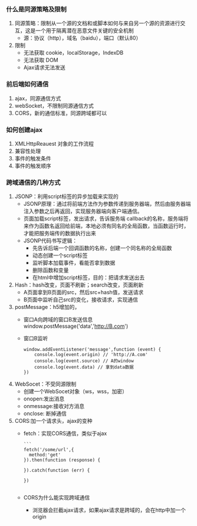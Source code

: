 ### 什么是同源策略及限制
1. 同源策略：限制从一个源的文档和或脚本如何与来自另一个源的资源进行交互，这是一个用于隔离潜在恶意文件关键的安全机制
    - 源：协议（http），域名（baidu），端口（默认80）
2. 限制
    - 无法获取 cookie，localStorage，IndexDB
    - 无法获取 DOM
    - Ajax请求无法发送

### 前后端如何通信
1. ajax，同源通信方式
2. webSocket，不限制同源通信方式
3. CORS，新的通信标准，同源跨域都可以

### 如何创建ajax
1. XMLHttpReauest 对象的工作流程
2. 兼容性处理
3. 事件的触发条件
4. 事件的触发顺序

### 跨域通信的几种方式
1. JSONP：利用script标签的异步加载来实现的
    - JSONP原理：通过将前端方法作为参数传递到服务器端，然后由服务器端注入参数之后再返回，实现服务器端向客户端通信。
    - 页面加载script标签，发出请求，告诉服务端 callback的名称，服务端将来作为函数名返回给前端，本地必须有同名的全局函数，当函数运行时，才能把服务端传的数据执行出来
    - JSONP代码书写逻辑：
        - 先告诉后端一个回调函数的名称，创建一个同名称的全局函数
        - 动态创建一个script标签
        - 监听脚本加载事件，看能否拿到数据
        - 删除函数和变量
        - 在html中增加script标签，目的：把请求发送出去
2. Hash：hash改变，页面不刷新；search改变，页面刷新
    - A页面拿到B页面的src，然后src+hash值，发送请求
    - B页面中监听自己src的变化，接收请求，实现通信
3. postMessage：h5增加的，
    - 窗口A向跨域的窗口B发送信息 window.postMessage('data','http://B.com')
    - 窗口B监听

        ```
        window.addEventListener('message',function (event) {
            console.log(event.origin) // 'http://A.com'
            console.log(event.source) // A的window
            console.log(event.data) // 拿到data数据
        })
        ```
4. WebSocet：不受同源限制
    - 创建一个WebSocet对象（ws，wss，加密）
    - onopen:发出消息
    - onmessage:接收对方消息
    - onclose: 断掉通信
5. CORS:加一个请求头，ajax的变种
    - fetch：实现CORS通信，类似于ajax

          ```
          fetch('/some/url',{
            method:'get'
          }).then(function (response) {

          }).catch(function (err) {

          })

        ```
    - CORS为什么能实现跨域通信
        - 浏览器会拦截ajax请求，如果ajax请求是跨域的，会在http中加一个origin
